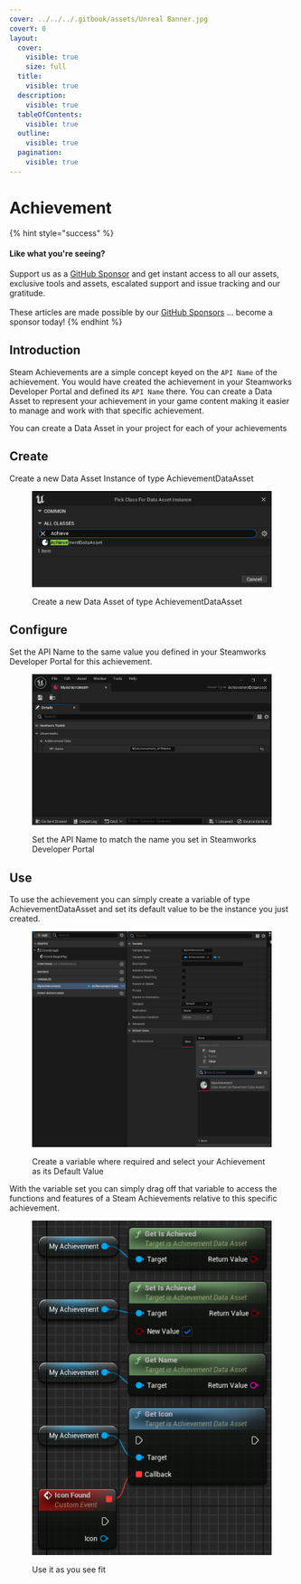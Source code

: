 ```yaml
---
cover: ../../../.gitbook/assets/Unreal Banner.jpg
coverY: 0
layout:
  cover:
    visible: true
    size: full
  title:
    visible: true
  description:
    visible: true
  tableOfContents:
    visible: true
  outline:
    visible: true
  pagination:
    visible: true
---
```


# Achievement

{% hint style="success" %}
#### Like what you're seeing?

Support us as a [GitHub Sponsor](../../../become-a-sponsor/) and get instant access to all our assets, exclusive tools and assets, escalated support and issue tracking and our gratitude.\
\
These articles are made possible by our [GitHub Sponsors](../../../become-a-sponsor/) ... become a sponsor today!
{% endhint %}

## Introduction

Steam Achievements are a simple concept keyed on the `API Name` of the achievement. You would have created the achievement in your Steamworks Developer Portal and defined its `API Name` there. You can create a Data Asset to represent your achievement in your game content making it easier to manage and work with that specific achievement.

You can create a Data Asset in your project for each of your achievements

## Create&#x20;

Create a new Data Asset Instance of type AchievementDataAsset

<figure><img src="../../../.gitbook/assets/image (9) (1).png" alt=""><figcaption><p>Create a new Data Asset of type AchievementDataAsset</p></figcaption></figure>

## Configure

Set the API Name to the same value you defined in your Steamworks Developer Portal for this achievement.

<figure><img src="../../../.gitbook/assets/image (1) (1) (1).png" alt=""><figcaption><p>Set the API Name to match the name you set in Steamworks Developer Portal</p></figcaption></figure>

## Use

To use the achievement you can simply create a variable of type AchievementDataAsset and set its default value to be the instance you just created.

<figure><img src="../../../.gitbook/assets/image (2) (1) (1).png" alt=""><figcaption><p>Create a variable where required and select your Achievement as its Default Value</p></figcaption></figure>

With the variable set you can simply drag off that variable to access the functions and features of a Steam Achievements relative to this specific achievement.

<figure><img src="../../../.gitbook/assets/image (3) (1) (1).png" alt=""><figcaption><p>Use it as you see fit</p></figcaption></figure>
